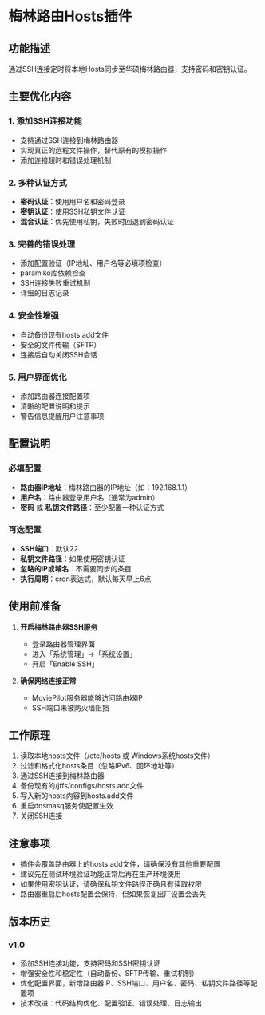 # 梅林路由Hosts插件

## 功能描述

通过SSH连接定时将本地Hosts同步至华硕梅林路由器，支持密码和密钥认证。

## 主要优化内容

### 1. 添加SSH连接功能
- 支持通过SSH连接到梅林路由器
- 实现真正的远程文件操作，替代原有的模拟操作
- 添加连接超时和错误处理机制

### 2. 多种认证方式
- **密码认证**：使用用户名和密码登录
- **密钥认证**：使用SSH私钥文件认证
- **混合认证**：优先使用私钥，失败时回退到密码认证

### 3. 完善的错误处理
- 添加配置验证（IP地址、用户名等必填项检查）
- paramiko库依赖检查
- SSH连接失败重试机制
- 详细的日志记录

### 4. 安全性增强
- 自动备份现有hosts.add文件
- 安全的文件传输（SFTP）
- 连接后自动关闭SSH会话

### 5. 用户界面优化
- 添加路由器连接配置项
- 清晰的配置说明和提示
- 警告信息提醒用户注意事项

## 配置说明

### 必填配置
- **路由器IP地址**：梅林路由器的IP地址（如：192.168.1.1）
- **用户名**：路由器登录用户名（通常为admin）
- **密码** 或 **私钥文件路径**：至少配置一种认证方式

### 可选配置
- **SSH端口**：默认22
- **私钥文件路径**：如果使用密钥认证
- **忽略的IP或域名**：不需要同步的条目
- **执行周期**：cron表达式，默认每天早上6点

## 使用前准备

1. **开启梅林路由器SSH服务**
   - 登录路由器管理界面
   - 进入「系统管理」->「系统设置」
   - 开启「Enable SSH」

2. **确保网络连接正常**
   - MoviePilot服务器能够访问路由器IP
   - SSH端口未被防火墙阻挡

## 工作原理

1. 读取本地hosts文件（/etc/hosts 或 Windows系统hosts文件）
2. 过滤和格式化hosts条目（忽略IPv6、回环地址等）
3. 通过SSH连接到梅林路由器
4. 备份现有的/jffs/configs/hosts.add文件
5. 写入新的hosts内容到hosts.add文件
6. 重启dnsmasq服务使配置生效
7. 关闭SSH连接

## 注意事项

- 插件会覆盖路由器上的hosts.add文件，请确保没有其他重要配置
- 建议先在测试环境验证功能正常后再在生产环境使用
- 如果使用密钥认证，请确保私钥文件路径正确且有读取权限
- 路由器重启后hosts配置会保持，但如果恢复出厂设置会丢失

## 版本历史

### v1.0
- 添加SSH连接功能，支持密码和SSH密钥认证
- 增强安全性和稳定性（自动备份、SFTP传输、重试机制）
- 优化配置界面，新增路由器IP、SSH端口、用户名、密码、私钥文件路径等配置项
- 技术改进：代码结构优化、配置验证、错误处理、日志输出